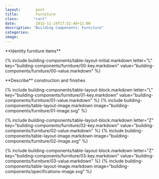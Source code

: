 ```yaml
---
layout:       post
title:        Furniture
class:       "cart"
date:         2015-11-24T17:52:48+11:00
description: "Building Components: Furniture"
categories:      
image:        
---
```

<div class="building-components">
<dl>

<div markdown="1" class="building-components-title">
<span class="transform-to-uppercase">**Identity furniture items**</span>
</div>

{% include building-components/table-layout-initial.markdown letter="L" key="building-components/furniture/00-key.markdown" value="building-components/furniture/00-value.markdown" %}

<div markdown="1" class="building-components-title">
<span class="transform-to-uppercase">**Describe** construction and finishes</span>
</div>

{% include building-components/table-layout-block.markdown letter="L" key="building-components/furniture/01-key.markdown" value="building-components/furniture/01-value.markdown" %}
{% include building-components/table-layout-image.markdown image="building-components/furniture/01-image.svg" %}

{% include building-components/table-layout-block.markdown letter="Z" key="building-components/furniture/02-key.markdown" value="building-components/furniture/02-value.markdown"  %}
{% include building-components/table-layout-image.markdown image="building-components/furniture/02-image.svg" %}

{% include building-components/table-layout-block.markdown letter="Z" key="building-components/furniture/03-key.markdown" value="building-components/furniture/03-value.markdown"  %}
{% include building-components/table-layout-image.markdown image="building-components/specifications-image.svg" %}

</dl>
</div>